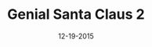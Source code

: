 ---
layout: showcase
title: "Genial Santa Claus 2"
flash: http://www.kongregate.com/games/Netforza/genial-santa-claus-2-the-christmas-cards
android: https://play.google.com/store/apps/details?id=com.netforza.GenialSantaClaus2
ios: https://itunes.apple.com/app/genial-santa-claus-2-christmas/id1064711553?mt=8
website: http://netforza.com/play/genial-santa-claus-2/
date: "12-19-2015"
---